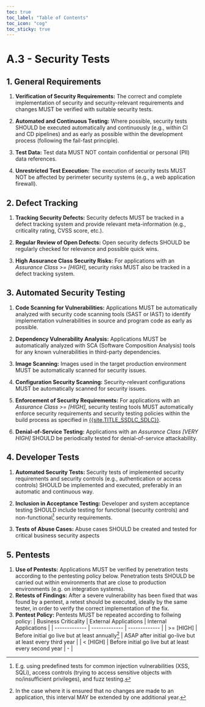 ```yaml
---
toc: true
toc_label: "Table of Contents"
toc_icon: "cog"
toc_sticky: true
---
```

# A.3 - Security Tests

## 1. General Requirements

1. **Verification of Security Requirements:** The correct and complete implementation of security and security-relevant requirements and changes MUST be verified with suitable security tests.

2. **Automated and Continuous Testing:** Where possible, security tests SHOULD be executed automatically and continuously (e.g., within CI and CD pipelines) and as early as possible within the development process (following the fail-fast principle).

3. **Test Data:** Test data MUST NOT contain confidential or personal (PII) data references.

4. **Unrestricted Test Execution:** The execution of security tests MUST NOT be affected by perimeter security systems (e.g., a web application firewall).

## 2. Defect Tracking

1. **Tracking Security Defects:** Security defects MUST be tracked in a defect tracking system and provide relevant meta-information (e.g., criticality rating, CVSS score, etc.).

2. **Regular Review of Open Defects:** Open security defects SHOULD be regularly checked for relevance and possible quick wins.

3. **High Assurance Class Security Risks:** For applications with an *Assurance Class >= [HIGH]*, security risks MUST also be tracked in a defect tracking system.

## 3. Automated Security Testing

1. **Code Scanning for Vulnerabilities:** Applications MUST be automatically analyzed with security code scanning tools (SAST or IAST) to identify implementation vulnerabilities in source and program code as early as possible.

2. **Dependency Vulnerability Analysis:** Applications MUST be automatically analyzed with SCA (Software Composition Analysis) tools for any known vulnerabilities in third-party dependencies.

3. **Image Scanning:** Images used in the target production environment MUST be automatically scanned for security issues.

4. **Configuration Security Scanning:** Security-relevant configurations MUST be automatically scanned for security issues.

5. **Enforcement of Security Requirements:** For applications with an *Assurance Class >= [HIGH]*, security testing tools MUST automatically enforce security requirements and security testing policies within the build process as specified in [{{site.TITLE_SSDLC_SDLC}}]({{site.URL_SSDLC_SDLC}}).

6. **Denial-of-Service Testing:** Applications with an *Assurance Class [VERY HIGH]* SHOULD be periodically tested for denial-of-service attackability.

## 4. Developer Tests

1. **Automated Security Tests:** Security tests of implemented security requirements and security controls (e.g., authentication or access controls) SHOULD be implemented and executed, preferably in an automatic and continuous way.

2. **Inclusion in Acceptance Testing:** Developer and system acceptance testing SHOULD include testing for functional (security controls) and non-functional[^1] security requirements.

3. **Tests of Abuse Cases:** Abuse cases SHOULD be created and tested for critical business security aspects

## 5. Pentests
1. **Use of Pentests:** Applications MUST be verified by penetration tests according to the pentesting policy below. Penetration tests SHOULD be carried out within environments that are close to production environments (e.g. on integration systems).
2. **Retests of Findings:** After a severe vulnerability has been fixed that was found by a pentest, a retest should be executed, ideally by the same tester, in order to verify the correct implementation of the fix. 
3. **Pentest Policy:** Pentests MUST be repeated according to follwing policy:
| Business Criticality | External Applications  | Internal Applications |
| ------------- | ------------- | ------------- |
| >= [HIGH] | Before initial go live but at least annually[^2]  | ASAP after initial go-live but at least every third year  |
| < [HIGH] | Before initial go live but at least every second year  | - |


[^1]: E.g. using predefined tests for common injection vulnerabilities (XSS, SQLi), access controls (trying to access sensitive objects with no/insufficient privileges), and fuzz testing.

[^2]: In the case where it is ensured that no changes are made to an application, this interval MAY be extended by one additional year.
